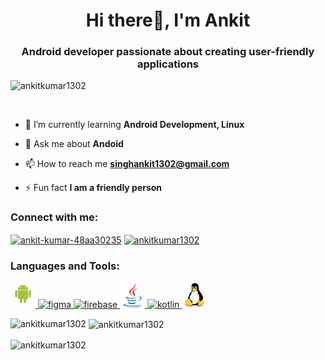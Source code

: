 <h1 align="center">Hi there👋, I'm Ankit</h1>
<h3 align="center">Android developer passionate about creating user-friendly applications</h3>
 
<p align="left"> <img src="https://komarev.com/ghpvc/?username=ankitkumar1302&label=Profile%20views&color=0e75b6&style=flat" alt="ankitkumar1302" /> </p>

<p align="left"> <a href="https://twitter.com/" target="blank"><img src="https://img.shields.io/twitter/follow/?logo=twitter&style=for-the-badge" alt="" /></a> </p>

- 🌱 I’m currently learning **Android Development, Linux**

- 💬 Ask me about **Andoid**

- 📫 How to reach me **singhankit1302@gmail.com**

- ⚡ Fun fact **I am a friendly person**

<h3 align="left">Connect with me:</h3>
<p align="left">
<a href="https://linkedin.com/in/ankit-kumar-48aa30235" target="blank"><img align="center" src="https://raw.githubusercontent.com/rahuldkjain/github-profile-readme-generator/master/src/images/icons/Social/linked-in-alt.svg" alt="ankit-kumar-48aa30235" height="30" width="40" /></a>
<a href="https://www.leetcode.com/ankitkumar1302" target="blank"><img align="center" src="https://raw.githubusercontent.com/rahuldkjain/github-profile-readme-generator/master/src/images/icons/Social/leet-code.svg" alt="ankitkumar1302" height="30" width="40" /></a>
</p>

<h3 align="left">Languages and Tools:</h3>
<p align="left"> <a href="https://developer.android.com" target="_blank" rel="noreferrer"> <img src="https://raw.githubusercontent.com/devicons/devicon/master/icons/android/android-original-wordmark.svg" alt="android" width="40" height="40"/> </a> <a href="https://www.figma.com/" target="_blank" rel="noreferrer"> <img src="https://www.vectorlogo.zone/logos/figma/figma-icon.svg" alt="figma" width="40" height="40"/> </a> <a href="https://firebase.google.com/" target="_blank" rel="noreferrer"> <img src="https://www.vectorlogo.zone/logos/firebase/firebase-icon.svg" alt="firebase" width="40" height="40"/> </a> <a href="https://www.java.com" target="_blank" rel="noreferrer"> <img src="https://raw.githubusercontent.com/devicons/devicon/master/icons/java/java-original.svg" alt="java" width="40" height="40"/> </a> <a href="https://kotlinlang.org" target="_blank" rel="noreferrer"> <img src="https://www.vectorlogo.zone/logos/kotlinlang/kotlinlang-icon.svg" alt="kotlin" width="40" height="40"/> </a> <a href="https://www.linux.org/" target="_blank" rel="noreferrer"> <img src="https://raw.githubusercontent.com/devicons/devicon/master/icons/linux/linux-original.svg" alt="linux" width="40" height="40"/> </a> </p>

<p><img align="left" src="https://github-readme-stats.vercel.app/api/top-langs?username=ankitkumar1302&show_icons=true&locale=en&layout=compact" alt="ankitkumar1302" /></p>

<p>&nbsp;<img align="center" src="https://github-readme-stats.vercel.app/api?username=ankitkumar1302&show_icons=true&locale=en" alt="ankitkumar1302" /></p>

<p><img align="center" src="https://github-readme-streak-stats.herokuapp.com/?user=ankitkumar1302&" alt="ankitkumar1302" /></p>
